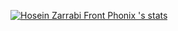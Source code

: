 [![Hosein Zarrabi Front Phonix 's stats](https://github-readme-stats.vercel.app/api?username=FrontPhonix&show_icons=true&theme=vue-dark&count_private=true)](https://github.com/anuraghazra/github-readme-stats)

<!--
**HoseinZarrabi/HoseinZarrabi** is a ✨ _special_ ✨ repository because its `README.md` (this file) appears on your GitHub profile.

Here are some ideas to get you started:

- 🔭 I’m currently working on ...
- 🌱 I’m currently learning ...
- 👯 I’m looking to collaborate on ...
- 🤔 I’m looking for help with ...
- 💬 Ask me about ...
- 📫 How to reach me: ...
- 😄 Pronouns: ...
- ⚡ Fun fact: ...
-->
